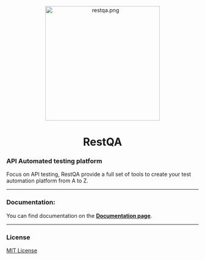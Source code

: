 <p align="center">
  <img src="https://restqa.io/assets/img/logos/restqa-logo-colors.png" alt="restqa.png" width="300"/>
</p>
<h1 align="center">RestQA</h1>


### API Automated testing platform

Focus on API testing, RestQA provide a full set of tools to create your test automation platform from A to Z.

---

### Documentation:

You can find documentation on the **[Documentation page](https://docs.restqa.io)**.

---

### License

[MIT License](./LICENSE)

